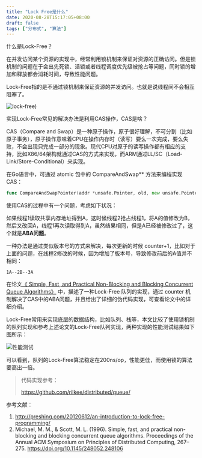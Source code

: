 ```yaml
---
title: "Lock Free是什么"
date: 2020-08-28T15:17:05+08:00
draft: false
tags: ["分布式", "算法"]
---
```


什么是Lock-Free？

在并发访问某个资源的实现中，经常利用锁机制来保证对资源的正确访问。但是锁机制的问题在于会出先死锁、活锁或者线程调度优先级被抢占等问题，同时锁的增加和释放都会消耗时间，导致性能问题。

Lock-Free指的是不通过锁机制来保证资源的并发访问。也就是说线程间不会相互阻塞了。

![lock-free](https://shiniao.fun/images/lockfree.png))

实现Lock-Free常见的解决办法是利用CAS操作，CAS是啥？

CAS（Compare and Swap）是一种原子操作，原子很好理解，不可分割（比如原子事务），原子操作意味着CPU在操作内存时（读写）要么一次完成，要么失败，不会出现只完成一部分的现象。现代CPU对原子的读写操作都有相应的支持，比如X86/64架构就通过CAS的方式来实现，而ARM通过LL/SC（Load-Link/Store-Conditional）来实现。

在Go语言中，可通过 atomic 包中的 CompareAndSwap** 方法来编程实现CAS：

```go
func CompareAndSwapPointer(addr *unsafe.Pointer, old, new unsafe.Pointer) (swapped bool)
```

使用CAS的过程中有一个问题，考虑如下状况：

如果线程1读取共享内存地址得到A，这时候线程2抢占线程1，将A的值修改为B，然后又改回A，线程1再次读取得到A，虽然结果相同，但是A已经被修改过了，这个就是**ABA问题**。

一种办法是通过类似版本号的方式来解决，每次更新的时候 counter+1，比如对于上面的问题，在线程2修改的时候，因为增加了版本号，导致修改前后的A值并不相同：

```
1A--2B--3A
```

在论文[《 Simple, Fast, and Practical Non-Blocking and Blocking Concurrent Queue Algorithms》](https://www.cs.rochester.edu/u/scott/papers/1996_PODC_queues.pdf) 中，描述了一种Lock-Free 队列的实现，通过 counter 机制解决了CAS中的ABA问题，并且给出了详细的伪代码实现，可查看论文中的详细介绍。

Lock-Free常用来实现底层的数据结构，比如队列、栈等，本文比较了使用锁机制的队列实现和参考上述论文的Lock-Free队列实现，两种实现的性能测试结果如下图所示：

![性能测试](https://shiniao.fun/images/benchmark.png)

可以看到，队列的Lock-Free算法稳定在200ns/op，性能更佳，而使用锁的算法要高出一倍。

> 代码实现参考：
>
> https://github.com/rilkee/distributed/queue/



参考文献：

1. http://preshing.com/20120612/an-introduction-to-lock-free-programming/
2. Michael, M. M., & Scott, M. L. (1996). Simple, fast, and practical non-blocking and blocking concurrent queue algorithms. Proceedings of the Annual ACM Symposium on Principles of Distributed Computing, 267–275. https://doi.org/10.1145/248052.248106